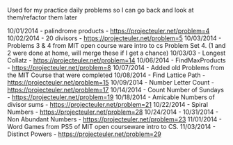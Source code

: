 Used for my practice daily problems so I can go back and look at them/refactor them later

10/01/2014 - palindrome products - https://projecteuler.net/problem=4
10/02/2014 - 20 divisors - https://projecteuler.net/problem=5
10/03/2014 - Problems 3 & 4 from MIT open course ware intro to cs Problem Set 4. (1 and 2 were done at home, will merge these if I get a chance)
10/03/03 - Longest Collatz - https://projecteuler.net/problem=14
10/06/2014 - FindMaxProducts - https://projecteuler.net/problem=8
10/07/2014 - Added old Problems from the MIT Course that were completed
10/08/2014 - Find Lattice Path - https://projecteuler.net/problem=15
10/09/2014 - Number Letter Count - https://projecteuler.net/problem=17
10/14/2014 - Count Number of Sundays - https://projecteuler.net/problem=19
10/18/2014 - Amicable Numbers of divisor sums - https://projecteuler.net/problem=21
10/22/2014 - Spiral Numbers - https://projecteuler.net/problem=28
10/24/2014 - 10/31/2014 - Non Abundant Numbers - https://projecteuler.net/problem=23
11/01/2014 - Word Games from PS5 of MIT open courseware intro to CS. 
11/03/2014 - Distinct Powers - https://projecteuler.net/problem=29
